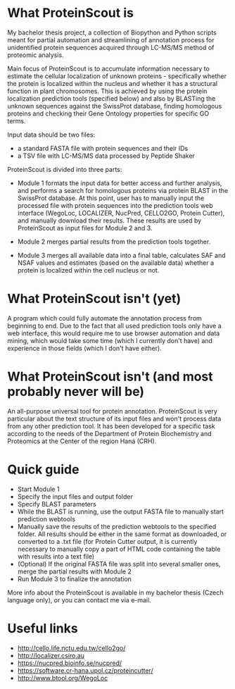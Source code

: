# What ProteinScout is
My bachelor thesis project, a collection of Biopython and Python scripts meant for partial automation and streamlining of annotation process for unidentified protein sequences acquired through LC-MS/MS method of proteomic analysis. 

Main focus of ProteinScout is to accumulate information necessary to estimate the cellular localization of unknown proteins - specifically whether the protein is localized within the nucleus and whether it has a structural function in plant chromosomes. This is achieved by using the protein localization prediction tools (specified below) and also by BLASTing the unknown sequences against the SwissProt database, finding homologous proteins and checking their Gene Ontology properties for specific GO terms.

Input data should be two files: 
- a standard FASTA file with protein sequences and their IDs
- a TSV file with LC-MS/MS data processed by Peptide Shaker

ProteinScout is divided into three parts:
- Module 1 formats the input data for better access and further analysis, and performs a search for homologous proteins via protein BLAST in the SwissProt database. At this point, user has to manually input the processed file with protein sequences into the prediction tools web interface (WegoLoc, LOCALIZER, NucPred, CELLO2GO, Protein Cutter), and manually download their results. These results are used by ProteinScout as input files for Module 2 and 3.

- Module 2 merges partial results from the prediction tools together.

- Module 3 merges all available data into a final table, calculates SAF and NSAF values and estimates (based on the available data) whether a protein is localized within the cell nucleus or not.

# What ProteinScout isn't (yet)
A program which could fully automate the annotation process from beginning to end. Due to the fact that all used prediction tools only have a web interface, this would require me to use browser automation and data mining, which would take some time (which I currently don't have) and experience in those fields (which I don't have either).

# What ProteinScout isn't (and most probably never will be)
An all-purpose universal tool for protein annotation. ProteinScout is very particular about the text structure of its input files and won't process data from any other prediction tool. It has been developed for a specific task according to the needs of the Department of Protein Biochemistry and Proteomics at the Center of the region Haná (CRH).

# Quick guide
- Start Module 1
- Specify the input files and output folder
- Specify BLAST parameters
- While the BLAST is running, use the output FASTA file to manually start prediction webtools
- Manually save the results of the prediction webtools to the specified folder. All results should be either in the same format as downloaded, or converted to a .txt file (for Protein Cutter output, it is currently necessary to manually copy a part of HTML code containing the table with results into a text file)
- (Optional) If the original FASTA file was split into several smaller ones, merge the partial results with Module 2
- Run Module 3 to finalize the annotation

More info about the ProteinScout is available in my bachelor thesis (Czech language only), or you can contact me via e-mail.

# Useful links
- http://cello.life.nctu.edu.tw/cello2go/
- http://localizer.csiro.au
- https://nucpred.bioinfo.se/nucpred/
- https://software.cr-hana.upol.cz/proteincutter/
- http://www.btool.org/WegoLoc

